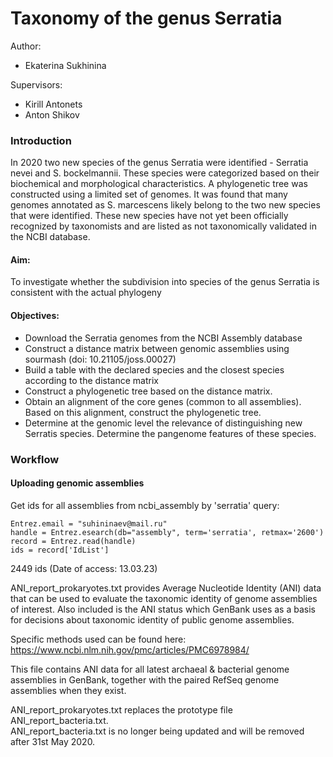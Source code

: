 # Taxonomy of the genus Serratia
Author:  
- Ekaterina Sukhinina  

Supervisors:  
- Kirill Antonets  
- Anton Shikov  


### Introduction  
In 2020 two new species of the genus Serratia were identified - Serratia nevei and S. bockelmannii. These species were categorized based on their biochemical and morphological characteristics. A phylogenetic tree was constructed using a limited set of genomes. It was found that many genomes annotated as S. marcescens likely belong to the two new species that were identified. These new species have not yet been officially recognized by taxonomists and are listed as not taxonomically validated in the NCBI database.  

#### Aim: 
To investigate whether the subdivision into species of the genus Serratia is consistent with the actual phylogeny

#### Objectives:
- Download the Serratia genomes from the NCBI Assembly database
- Construct a distance matrix between genomic assemblies using sourmash (doi: 10.21105/joss.00027)
- Build a table with the declared species and the closest species according to the distance matrix 
- Construct a phylogenetic tree based on the distance matrix.
- Obtain an alignment of the core genes (common to all assemblies). Based on this alignment, construct the phylogenetic tree.
- Determine at the genomic level the relevance of distinguishing new Serratis species. Determine the pangenome features of these species.  


### Workflow  
#### Uploading genomic assemblies
Get ids for all assemblies from ncbi_assembly by 'serratia' query:  
```
Entrez.email = "suhininaev@mail.ru"  
handle = Entrez.esearch(db="assembly", term='serratia', retmax='2600')  
record = Entrez.read(handle)  
ids = record['IdList']  
```
2449 ids (Date of access: 13.03.23)  








ANI_report_prokaryotes.txt provides Average Nucleotide Identity (ANI) data 
that can be used to evaluate the taxonomic identity of genome assemblies of 
interest.  Also included is the ANI status which GenBank uses as a basis for
decisions about taxonomic identity of public genome assemblies. 

Specific methods used can be found here:  
https://www.ncbi.nlm.nih.gov/pmc/articles/PMC6978984/

This file contains ANI data for all latest archaeal & bacterial genome 
assemblies in GenBank, together with the paired RefSeq genome assemblies when 
they exist. 

ANI_report_prokaryotes.txt replaces the prototype file ANI_report_bacteria.txt.  
ANI_report_bacteria.txt is no longer being updated and will be removed after
31st May 2020.


